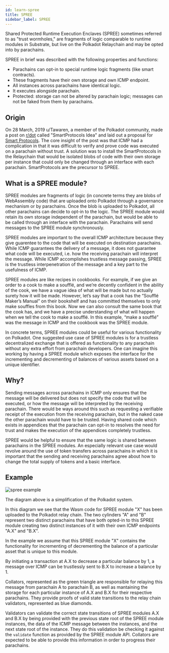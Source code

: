 ```yaml
---
id: learn-spree
title: SPREE
sidebar_label: SPREE
---
```


Shared Protected Runtime Execution Enclaves (SPREE) sometimes referred to as "trust wormholes," are fragments of logic comparable to runtime modules in Substrate, but live on the Polkadot Relaychain and may be opted into by parachains.

SPREE in brief was described with the following properties and functions:

- Parachains can opt-in to special runtime logic fragments (like smart contracts).
- These fragments have their own storage and own ICMP endpoint.
- All instances across parachains have identical logic.
- It executes alongside parachain.
- Protected: storage can not be altered by parachain logic; messages can not be faked from them by parachains.

## Origin

On 28 March, 2019 u/Tawaren, a member of the Polkadot community, made a post on [r/dot](https://www.reddit.com/r/dot/) called "SmartProtocols Idea" and laid out a proposal for [Smart Protocols](https://www.reddit.com/r/dot/comments/b6kljn/smartprotocols_idea/). The core insight of the post was that ICMP had a complication in that it was difficult to verify and prove code was executed on a parachain without trust. A solution was to install the SmartProtocols in the Relaychain that would be isolated blobs of code with their own storage per instance that could only be changed through an interface with each parachain. SmartProtocols are the precursor to SPREE.

## What is a SPREE module?

SPREE modules are fragments of logic (in concrete terms they are blobs of WebAssembly code) that are uploaded onto Polkadot through a governance mechanism or by parachains. Once the blob is uploaded to Polkadot, all other parachains can decide to opt-in to the logic. The SPREE module would retain its own storage independent of the parachain, but would be able to be called through an interface with the parachain. Parachains will send messages to the SPREE module synchronously.

SPREE modules are important to the overall ICMP architecture because they give guarentee to the code that will be executed on destination parachains. While ICMP guarantees the delivery of a message, it does not guarantee what code will be executed, i.e. how the receiving parachain will interpret the message. While ICMP accomplishes trustless message passing, SPREE is the trustless interpenetration of the message and a key part to the usefulness of ICMP.

SPREE modules are like recipes in cookbooks. For example, if we give an order to a cook to make a soufflé, and we’re decently confident in the ability of the cook, we have a vague idea of what will be made but no actually surety how it will be made. However, let’s say that a cook has the “Soufflé Maker’s Manual” on their bookshelf and has committed themselves to only make souffles from this book. Now we can also consult the same book that the cook has, and we have a precise understanding of what will happen when we tell the cook to make a soufflé. In this example, “make a soufflé” was the message in ICMP and the cookbook was the SPREE module.

In concrete terms, SPREE modules could be useful for various functionality on Polkadot. One suggested use case of SPREE modules is for a trustless decentralized exchange that is offered as functionality to any parachain without any extra effort from parachain developers. One can imagine this working by having a SPREE module which exposes the interface for the incrementing and decrementing of balances of various assets based on a unique identifier.

## Why?

Sending messages across parachains in ICMP only ensures that the message will be delivered but does not specify the code that will be executed, or how the message will be interpreted by the receiving parachain. There would be ways around this such as requesting a verifiable receipt of the execution from the receiving parachain, but in the naked case the other parachain would have to be trusted. Having shared code which exists in appendices that the parachain can opt-in to resolves the need for trust and makes the execution of the appendices completely trustless.

SPREE would be helpful to ensure that the same logic is shared between parachains in the SPREE modules. An especially relevant use case would revolve around the use of token transfers across parachains in which it is important that the sending and receiving parachains agree about how to change the total supply of tokens and a basic interface.

## Example

![spree example](assets/SPREE/spree_module.png)

The diagram above is a simplification of the Polkadot system.

In this diagram we see that the Wasm code for SPREE module "X" has been uploaded to the Polkadot relay chain. The two cylinders "A" and "B" represent two distinct parachains that have both opted-in to this SPREE module creating two distinct instances of it with their own ICMP endpoints "A.X" and "B.X".

In the example we assume that this SPREE module "X" contains the functionality for incrementing of decrementing the balance of a particular asset that is unique to this module.

By initiating a transaction at A.X to decrease a particular balance by 1, a message over ICMP can be trustlessly sent to B.X to increase a balance by 1.

Collators, represented as the green triangle are responsible for relaying this message from parachain A to parachain B, as well as mantaining the storage for each particular instance of A.X and B.X for their respective parachains. They provide proofs of valid state transitions to the relay chain validators, represented as blue diamonds.

Validators can validate the correct state transitions of SPREE modules A.X and B.X by being provided with the previous state root of the SPREE module instances, the data of the ICMP message between the instances, and the next state root of the instance. They do this validation be checking it against the `validate` function as provided by the SPREE module API. Collators are expected to be able to provide this information in order to progress their parachains.
